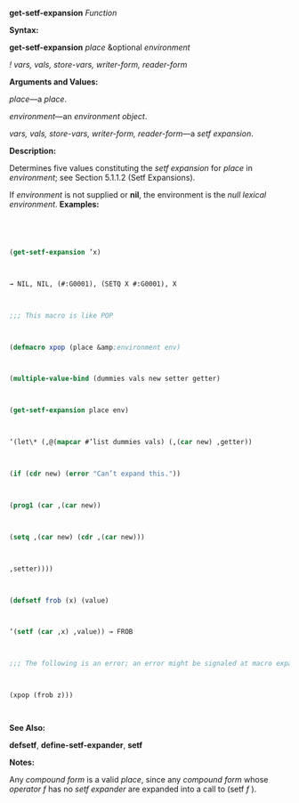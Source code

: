 **get-setf-expansion** *Function* 



**Syntax:** 



**get-setf-expansion** *place* &amp;optional *environment* 



*! vars, vals, store-vars, writer-form, reader-form* 



**Arguments and Values:** 



*place*—a *place*. 



*environment*—an *environment object*. 



*vars, vals, store-vars, writer-form, reader-form*—a *setf expansion*. 



**Description:** 



Determines five values constituting the *setf expansion* for *place* in *environment*; see Section 5.1.1.2 (Setf Expansions). 







 



 



If *environment* is not supplied or **nil**, the environment is the *null lexical environment*. **Examples:**
```lisp
 



(get-setf-expansion ’x) 



→ NIL, NIL, (#:G0001), (SETQ X #:G0001), X 



;;; This macro is like POP 



(defmacro xpop (place &amp;environment env) 



(multiple-value-bind (dummies vals new setter getter) 



(get-setf-expansion place env) 



‘(let\* (,@(mapcar #’list dummies vals) (,(car new) ,getter)) 



(if (cdr new) (error "Can’t expand this.")) 



(prog1 (car ,(car new)) 



(setq ,(car new) (cdr ,(car new))) 



,setter)))) 



(defsetf frob (x) (value) 



‘(setf (car ,x) ,value)) → FROB 



;;; The following is an error; an error might be signaled at macro expansion time (flet ((frob (x) (cdr x))) ;Invalid 



(xpop (frob z))) 




```
**See Also:** 



**defsetf**, **define-setf-expander**, **setf** 



**Notes:** 



Any *compound form* is a valid *place*, since any *compound form* whose *operator f* has no *setf expander* are expanded into a call to (setf *f* ). 



